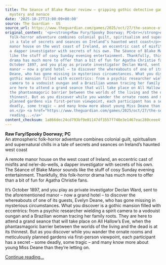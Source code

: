 ```yaml
---
title: The Séance of Blake Manor review – gripping gothic detective game steeped in
  mystery and menace
date: '2025-10-27T13:00:09+00:00'
source: The Guardian - US
source_url: https://www.theguardian.com/games/2025/oct/27/the-seance-of-blake-manor-review-gripping-gothic-detective-game-steeped-in-mystery-and-menace
original_content: '<p><strong>Raw Fury/Spooky Doorway; PC<br></strong>An atmospheric
  folk-horror adventure combines colonial guilt, spiritualism and supernatural chills
  in a tale of secrets and seances on Ireland’s haunted west coast</p><p>A remote
  manor house on the west coast of Ireland, an eccentric cast of misfits and ne’er-do-wells,
  a dapper investigator with secrets of his own. The Séance of Blake Manor sounds
  like the stuff of cosy Sunday evening entertainment. Thankfully, this folk-horror
  drama has much more to offer than a bit of fun for Agatha Christie fans.</p><p>It’s
  October 1897, and you play as private investigator Declan Ward, sent to the aforementioned
  manor – now a grand hotel – to discover the whereabouts of one of its guests, Evelyn
  Deane, who has gone missing in mysterious circumstances. What you discover is a
  gothic mansion filled with eccentrics: from a psychic researcher wielding a spirit
  camera to a vodouist oungan and a Brazilian woman tracing her family roots. They
  are here to attend a grand seance that will take place on All Hallow’s Eve, when
  the phantasmagoric barrier between the worlds of the living and the dead is at its
  thinnest. But as you discover while you wander the ornate rooms and meticulously
  planned gardens via first-person viewpoint, each participant has a secret – some
  deadly, some tragic – and many know more about young Miss Deane than they’re letting
  on.</p> <a href="https://www.theguardian.com/games/2025/oct/27/the-seance-of-blake-manor-review-gripping-gothic-detective-game-steeped-in-mystery-and-menace">Continue
  reading...</a>'
content_checksum: 1a866dec24cd793bf9e01147df3557f748e3e1467eac280ceee4fae4479913ad
---
```


 **Raw Fury/Spooky Doorway; PC**  
An atmospheric folk-horror adventure combines colonial guilt, spiritualism and supernatural chills in a tale of secrets and seances on Ireland’s haunted west coast

A remote manor house on the west coast of Ireland, an eccentric cast of misfits and ne’er-do-wells, a dapper investigator with secrets of his own. The Séance of Blake Manor sounds like the stuff of cosy Sunday evening entertainment. Thankfully, this folk-horror drama has much more to offer than a bit of fun for Agatha Christie fans.

It’s October 1897, and you play as private investigator Declan Ward, sent to the aforementioned manor – now a grand hotel – to discover the whereabouts of one of its guests, Evelyn Deane, who has gone missing in mysterious circumstances. What you discover is a gothic mansion filled with eccentrics: from a psychic researcher wielding a spirit camera to a vodouist oungan and a Brazilian woman tracing her family roots. They are here to attend a grand seance that will take place on All Hallow’s Eve, when the phantasmagoric barrier between the worlds of the living and the dead is at its thinnest. But as you discover while you wander the ornate rooms and meticulously planned gardens via first-person viewpoint, each participant has a secret – some deadly, some tragic – and many know more about young Miss Deane than they’re letting on.

 [Continue reading...](https://www.theguardian.com/games/2025/oct/27/the-seance-of-blake-manor-review-gripping-gothic-detective-game-steeped-in-mystery-and-menace)